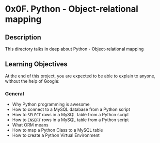 # 0x0F. Python - Object-relational mapping

## Description
This directory talks in deep about Python - Object-relational mapping

## Learning Objectives

At the end of this project, you are expected to be able to explain to anyone, without the help of Google:

### General

* Why Python programming is awesome
* How to connect to a MySQL database from a Python script
* How to ```SELECT``` rows in a MySQL table from a Python script
* How to ```INSERT``` rows in a MySQL table from a Python script
* What ORM means
* How to map a Python Class to a MySQL table
* How to create a Python Virtual Environment
